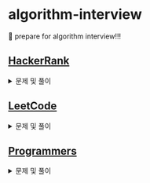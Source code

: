 # algorithm-interview
🌱 prepare for algorithm interview!!!

## [HackerRank](https://www.hackerrank.com/dashboard)
<details>
  <summary>문제 및 풀이</summary>
  <table>
    <thead>
      <tr>
        <th>번호</th><th>문제</th><th>풀이</th>
      </tr>
    </thead>
    <tbody>
      <tr>
        <td>1</td><td>문제명</td><td>풀이링크</td>
      </tr>
    </tbody>
  </table>
</details>


## [LeetCode](https://leetcode.com/problemset/all/)
<details>
  <summary>문제 및 풀이</summary>
  <table>
    <thead>
      <tr>
        <th>번호</th><th>문제</th><th>풀이</th>
      </tr>
    </thead>
    <tbody>
      <tr>
        <td>1</td><td><a href="https://leetcode.com/problems/number-of-islands/" target="_blank">Number of Islands</a></td><td><a href="https://github.com/coding-Benny/algorithm-interview/blob/master/LeetCode/Graph/number_of_islands.py" target="_blank">링크</a></td>
      </tr>
      <tr>
        <td>2</td><td><a href="https://leetcode.com/problems/letter-combinations-of-a-phone-number/" target="_blank">Letter Combinations of a Phone Number</a></td><td><a href="https://github.com/coding-Benny/algorithm-interview/blob/master/LeetCode/Graph/letter_combinations_of_a_phone_number.py" target="_blank">링크</a></td>
      </tr>
      <tr>
        <td>3</td><td><a href="https://leetcode.com/problems/permutations/" target="_blank">Permutations</a></td><td><a href="https://github.com/coding-Benny/algorithm-interview/blob/master/LeetCode/Graph/permutations.py" target="_blank">링크</a></td>
      </tr>
      <tr>
        <td>4</td><td><a href="https://leetcode.com/problems/combinations/" target="_blank">Combinations</a></td><td><a href="https://github.com/coding-Benny/algorithm-interview/blob/master/LeetCode/Graph/combinations.py" target="_blank">링크</a></td>
      </tr>
      <tr>
        <td>5</td><td><a href="https://leetcode.com/problems/combination-sum/" target="_blank">Combination Sum</a></td><td><a href="https://github.com/coding-Benny/algorithm-interview/blob/master/LeetCode/Graph/combination_sum.py" target="_blank">링크</a></td>
      </tr>
      <tr>
        <td>6</td><td><a href="https://leetcode.com/problems/subsets/" target="_blank">Subsets</a></td><td><a href="https://github.com/coding-Benny/algorithm-interview/blob/master/LeetCode/Graph/subsets.py" target="_blank">링크</a></td>
      </tr>
      <tr>
        <td>7</td><td><a href="https://leetcode.com/problems/reconstruct-itinerary/" target="_blank">Reconstruct Itinerary</a></td><td><a href="https://github.com/coding-Benny/algorithm-interview/blob/master/LeetCode/Graph/reconstruct_itinerary.py" target="_blank">링크</a></td>
      </tr>
      <tr>
        <td>8</td><td><a href="https://leetcode.com/problems/valid-palindrome/" target="_blank">Valid Palindrome</a></td><td><a href="https://github.com/coding-Benny/algorithm-interview/blob/master/LeetCode/Graph/valid-palindrome.py" target="_blank">링크</a></td>
      </tr>
      <tr>
        <td>9</td><td><a href="https://leetcode.com/problems/reverse-string/" target="_blank">Reverse String</a></td><td><a href="https://github.com/coding-Benny/algorithm-interview/blob/master/LeetCode/StringManipulation/reverse-string.py" target="_blank">링크</a></td>
      </tr>
      <tr>
        <td>10</td><td><a href="https://leetcode.com/problems/reorder-data-in-log-files/" target="_blank">Reorder Data in Log Files</a></td><td><a href="https://github.com/coding-Benny/algorithm-interview/blob/master/LeetCode/StringManipulation/reorder-data-in-log-files.py" target="_blank">링크</a></td>
      </tr>
      <tr>
        <td>11</td><td><a href="https://leetcode.com/problems/most-common-word/" target="_blank">Most Common Word</a></td><td><a href="https://github.com/coding-Benny/algorithm-interview/blob/master/LeetCode/StringManipulation/most-common-word.py" target="_blank">링크</a></td>
      </tr>
      <tr>
        <td>12</td><td><a href="https://leetcode.com/problems/group-anagrams/" target="_blank">Group Anagrams</a></td><td><a href="https://github.com/coding-Benny/algorithm-interview/blob/master/LeetCode/StringManipulation/group-anagrams.py" target="_blank">링크</a></td>
      </tr>
      <tr>
        <td>13</td><td><a href="https://leetcode.com/problems/binary-search/" target="_blank">Binary Search</a></td><td><a href="https://github.com/coding-Benny/algorithm-interview/blob/master/LeetCode/BinarySearch/binary-search.py" target="_blank">링크</a></td>
      </tr>
    </tbody>
  </table>
</details>

## [Programmers](https://programmers.co.kr/learn/challenges)
<details>
  <summary>문제 및 풀이</summary>
  <table>
    <thead>
      <tr>
        <th>번호</th><th>문제</th><th>풀이</th>
      </tr>
    </thead>
    <tbody>
      <tr>
        <td>1</td><td><a href="https://programmers.co.kr/learn/courses/30/lessons/12916" target="_blank">문자열 내 p와 y의 개수</a></td><td><a href="https://github.com/coding-Benny/algorithm-interview/blob/master/Programmers/Level1/number-of-p-and-y-in-string.py" target="_blank">링크</a></td>
      </tr>
      <tr>
        <td>2</td><td><a href="https://programmers.co.kr/learn/courses/30/lessons/12901" target="_blank">2016년</a></td><td><a href="https://github.com/coding-Benny/algorithm-interview/blob/master/Programmers/Level1/2016.py" target="_blank">링크</a></td>
      </tr>
      <tr>
        <td>3</td><td><a href="https://programmers.co.kr/learn/courses/30/lessons/72410" target="_blank">신규 아이디 추천</a></td><td><a href="https://github.com/coding-Benny/algorithm-interview/blob/master/Programmers/Level1/new-id-recommendation.py" target="_blank">링크</a></td>
      </tr>
      <tr>
        <td>4</td><td><a href="https://programmers.co.kr/learn/courses/30/lessons/12926" target="_blank">시저 암호</a></td><td><a href="https://github.com/coding-Benny/algorithm-interview/blob/master/Programmers/Level1/caesar-cipher.py" target="_blank">링크</a></td>
      </tr>
      <tr>
        <td>5</td><td><a href="https://programmers.co.kr/learn/courses/30/lessons/17681" target="_blank">비밀지도</a></td><td><a href="https://github.com/coding-Benny/algorithm-interview/blob/master/Programmers/Level1/secret-map.py" target="_blank">링크</a></td>
      </tr>
      <tr>
        <td>6</td><td><a href="https://programmers.co.kr/learn/courses/30/lessons/12906" target="_blank">같은 숫자는 싫어</a></td><td><a href="https://github.com/coding-Benny/algorithm-interview/blob/master/Programmers/Level1/i-hate-the-same-number.py" target="_blank">링크</a></td>
      </tr>
      <tr>
        <td>7</td><td><a href="https://programmers.co.kr/learn/courses/30/lessons/68644" target="_blank">두 개 뽑아서 더하기</a></td><td><a href="https://github.com/coding-Benny/algorithm-interview/blob/master/Programmers/Level1/take-two-numbers-and-add-them.py" target="_blank">링크</a></td>
      </tr>
      <tr>
        <td>8</td><td><a href="https://programmers.co.kr/learn/courses/30/lessons/42889" target="_blank">실패율</a></td><td><a href="https://github.com/coding-Benny/algorithm-interview/blob/master/Programmers/Level1/failure-rate.py" target="_blank">링크</a></td>
      </tr>
      <tr>
        <td>9</td><td><a href="https://programmers.co.kr/learn/courses/30/lessons/12933" target="_blank">정수 내림차순으로 배치하기</a></td><td><a href="https://github.com/coding-Benny/algorithm-interview/blob/master/Programmers/Level1/placing-integers-in-desc-order.py" target="_blank">링크</a></td>
      </tr>
      <tr>
        <td>10</td><td><a href="https://programmers.co.kr/learn/courses/30/lessons/12982" target="_blank">예산</a></td><td><a href="https://github.com/coding-Benny/algorithm-interview/blob/master/Programmers/Level1/budget.py" target="_blank">링크</a></td>
      </tr>
      <tr>
        <td>11</td><td><a href="https://programmers.co.kr/learn/courses/30/lessons/1845" target="_blank">폰켓몬</a></td><td><a href="https://github.com/coding-Benny/algorithm-interview/blob/master/Programmers/Level1/phoneketmon.py" target="_blank">링크</a></td>
      </tr>
      <tr>
        <td>12</td><td><a href="https://programmers.co.kr/learn/courses/30/lessons/67256" target="_blank">키패드 누르기</a></td><td><a href="https://github.com/coding-Benny/algorithm-interview/blob/master/Programmers/Level1/press-keypad.py" target="_blank">링크</a></td>
      </tr>
      <tr>
        <td>13</td><td><a href="https://programmers.co.kr/learn/courses/30/lessons/70128" target="_blank">내적</a></td><td><a href="https://github.com/coding-Benny/algorithm-interview/blob/master/Programmers/Level1/remove-smallest-number.py" target="_blank">링크</a></td>
      </tr>
      <tr>
        <td>14</td><td><a href="https://programmers.co.kr/learn/courses/30/lessons/12935" target="_blank">제일 작은 수 제거하기</a></td><td><a href="https://github.com/coding-Benny/algorithm-interview/blob/master/Programmers/Level1/dot-product.py" target="_blank">링크</a></td>
      </tr>
      <tr>
        <td>15</td><td><a href="https://programmers.co.kr/learn/courses/30/lessons/76501" target="_blank">음양 더하기</a></td><td><a href="https://github.com/coding-Benny/algorithm-interview/blob/master/Programmers/Level1/add-positive-and-negative-numbers.py" target="_blank">링크</a></td>
      </tr>
      <tr>
        <td>16</td><td><a href="https://programmers.co.kr/learn/courses/30/lessons/77884" target="_blank">약수의 개수와 덧셈</a></td><td><a href="https://github.com/coding-Benny/algorithm-interview/blob/master/Programmers/Level1/count-the-number-of-factors.py" target="_blank">링크</a></td>
      </tr>
      <tr>
        <td>17</td><td><a href="https://programmers.co.kr/learn/courses/30/lessons/12928" target="_blank">약수의 합</a></td><td><a href="https://github.com/coding-Benny/algorithm-interview/blob/master/Programmers/Level1/sum-of-factors.py" target="_blank">링크</a></td>
      </tr>
      <tr>
        <td>18</td><td><a href="https://programmers.co.kr/learn/courses/30/lessons/12931" target="_blank">자릿수 더하기</a></td><td><a href="https://github.com/coding-Benny/algorithm-interview/blob/master/Programmers/Level1/add-digits-of-number.py" target="_blank">링크</a></td>
      </tr>
      <tr>
        <td>19</td><td><a href="https://programmers.co.kr/learn/courses/30/lessons/12950" target="_blank">행렬의 덧셈</a></td><td><a href="https://github.com/coding-Benny/algorithm-interview/blob/master/Programmers/Level1/addition-of-matrices.py" target="_blank">링크</a></td>
      </tr>
      <tr>
        <td>20</td><td><a href="https://programmers.co.kr/learn/courses/30/lessons/12937" target="_blank">짝수와 홀수</a></td><td><a href="https://github.com/coding-Benny/algorithm-interview/blob/master/Programmers/Level1/even-and-odd.py" target="_blank">링크</a></td>
      </tr>
      <tr>
        <td>21</td><td><a href="https://programmers.co.kr/learn/courses/30/lessons/12944" target="_blank">평균 구하기</a></td><td><a href="https://github.com/coding-Benny/algorithm-interview/blob/master/Programmers/Level1/calculate-average.py" target="_blank">링크</a></td>
      </tr>
      <tr>
        <td>22</td><td><a href="https://programmers.co.kr/learn/courses/30/lessons/12947" target="_blank">하샤드 수</a></td><td><a href="https://github.com/coding-Benny/algorithm-interview/blob/master/Programmers/Level1/harshad-number.py" target="_blank">링크</a></td>
      </tr>
      <tr>
        <td>23</td><td><a href="https://programmers.co.kr/learn/courses/30/lessons/12943" target="_blank">콜라츠 추측</a></td><td><a href="https://github.com/coding-Benny/algorithm-interview/blob/master/Programmers/Level1/collatz-conjecture.py" target="_blank">링크</a></td>
      </tr>
      <tr>
        <td>24</td><td><a href="https://programmers.co.kr/learn/courses/30/lessons/12940" target="_blank">최대공약수와 최대공배수</a></td><td><a href="https://github.com/coding-Benny/algorithm-interview/blob/master/Programmers/Level1/greatest-common-factor-and-multiple.py" target="_blank">링크</a></td>
      </tr>
      <tr>
        <td>25</td><td><a href="https://programmers.co.kr/learn/courses/30/lessons/12934" target="_blank">정수 제곱근 판별</a></td><td><a href="https://github.com/coding-Benny/algorithm-interview/blob/master/Programmers/Level1/square-root-of-integer.py" target="_blank">링크</a></td>
      </tr>
      <tr>
        <td>26</td><td><a href="https://programmers.co.kr/learn/courses/30/lessons/12932" target="_blank">자연수 뒤집어 배열로 만들기</a></td><td><a href="https://github.com/coding-Benny/algorithm-interview/blob/master/Programmers/Level1/flip-natural-numbers.py" target="_blank">링크</a></td>
      </tr>
      <tr>
        <td>27</td><td><a href="https://programmers.co.kr/learn/courses/30/lessons/17682" target="_blank">다트 게임</a></td><td><a href="https://github.com/coding-Benny/algorithm-interview/blob/master/Programmers/Level1/dart-game.py" target="_blank">링크</a></td>
      </tr>
      <tr>
        <td>28</td><td><a href="https://programmers.co.kr/learn/courses/30/lessons/81301" target="_blank">숫자 문자열과 영단어</a></td><td><a href="https://github.com/coding-Benny/algorithm-interview/blob/master/Programmers/Level1/numeric-strings-and-english-words.py" target="_blank">링크</a></td>
      </tr>
      <tr>
        <td>29</td><td><a href="https://programmers.co.kr/learn/courses/30/lessons/42888" target="_blank">오픈채팅방</a></td><td><a href="https://github.com/coding-Benny/algorithm-interview/blob/master/Programmers/Level2/open-chatting-room.py" target="_blank">링크</a></td>
      </tr>
      <tr>
        <td>30</td><td><a href="https://programmers.co.kr/learn/courses/30/lessons/12945" target="_blank">피보나치 수</a></td><td><a href="https://github.com/coding-Benny/algorithm-interview/blob/master/Programmers/Level2/fibonacci.py" target="_blank">링크</a></td>
      </tr>
      <tr>
        <td>31</td><td><a href="https://programmers.co.kr/learn/courses/30/lessons/82612" target="_blank">부족한 금액 계산하기</a></td><td><a href="https://github.com/coding-Benny/algorithm-interview/blob/master/Programmers/WeeklyChallenge/insufficient-fee.py" target="_blank">링크</a></td>
      </tr>
      <tr>
        <td>32</td><td><a href="https://programmers.co.kr/learn/courses/30/lessons/17677" target="_blank">뉴스 클러스터링</a></td><td><a href="https://github.com/coding-Benny/algorithm-interview/blob/master/Programmers/Level2/news-clustering.py" target="_blank">링크</a></td>
      </tr>
      <tr>
        <td>33</td><td><a href="https://programmers.co.kr/learn/courses/30/lessons/12909" target="_blank">올바른 괄호</a></td><td><a href="https://github.com/coding-Benny/algorithm-interview/blob/master/Programmers/Level2/correct-parenthesis.py" target="_blank">링크</a></td>
      </tr>
      <tr>
        <td>34</td><td><a href="https://programmers.co.kr/learn/courses/30/lessons/60058" target="_blank">괄호 변환</a></td><td><a href="https://github.com/coding-Benny/algorithm-interview/blob/master/Programmers/Level2/parenthesis-conversion.py" target="_blank">링크</a></td>
      </tr>
      <tr>
        <td>35</td><td><a href="https://programmers.co.kr/learn/courses/30/lessons/17686" target="_blank">파일명 정렬</a></td><td><a href="https://github.com/coding-Benny/algorithm-interview/blob/master/Programmers/Level2/sort-file-names.py" target="_blank">링크</a></td>
      </tr>
      <tr>
        <td>36</td><td><a href="https://programmers.co.kr/learn/courses/30/lessons/17683" target="_blank">방금그곡</a></td><td><a href="https://github.com/coding-Benny/algorithm-interview/blob/master/Programmers/Level2/that-song-just-now.py" target="_blank">링크</a></td>
      </tr>
      <tr>
        <td>37</td><td><a href="https://programmers.co.kr/learn/courses/30/lessons/42584" target="_blank">주식가격</a></td><td><a href="https://github.com/coding-Benny/algorithm-interview/blob/master/Programmers/Level2/stock-price.py" target="_blank">링크</a></td>
      </tr>
      <tr>
        <td>38</td><td><a href="https://programmers.co.kr/learn/courses/30/lessons/42842" target="_blank">카펫</a></td><td><a href="https://github.com/coding-Benny/algorithm-interview/blob/master/Programmers/Level2/carpet.py" target="_blank">링크</a></td>
      </tr>
      <tr>
        <td>39</td><td><a href="https://programmers.co.kr/learn/courses/30/lessons/42840" target="_blank">모의고사</a></td><td><a href="https://github.com/coding-Benny/algorithm-interview/blob/master/Programmers/Level1/mock-exam.py" target="_blank">링크</a></td>
      </tr>
      <tr>
        <td>40</td><td><a href="https://programmers.co.kr/learn/courses/30/lessons/83201" target="_blank">상호 평가</a></td><td><a href="https://github.com/coding-Benny/algorithm-interview/blob/master/Programmers/WeeklyChallenge/mutual-evaluation.py" target="_blank">링크</a></td>
      </tr>
      <tr>
        <td>41</td><td><a href="https://programmers.co.kr/learn/courses/30/lessons/42747" target="_blank">H-Index</a></td><td><a href="https://github.com/coding-Benny/algorithm-interview/blob/master/Programmers/Level2/h-index.py" target="_blank">링크</a></td>
      </tr>
      <tr>
        <td>42</td><td><a href="https://programmers.co.kr/learn/courses/30/lessons/42576" target="_blank">완주하지 못한 선수</a></td><td><a href="https://github.com/coding-Benny/algorithm-interview/blob/master/Programmers/Level1/runner-who-did-not-finish-the-marathon.py" target="_blank">링크</a></td>
      </tr>
      <tr>
        <td>43</td><td><a href="https://programmers.co.kr/learn/courses/30/lessons/42577" target="_blank">전화번호 목록</a></td><td><a href="https://github.com/coding-Benny/algorithm-interview/blob/master/Programmers/Level2/phone-book-list.py" target="_blank">링크</a></td>
      </tr>
      <tr>
        <td>44</td><td><a href="https://programmers.co.kr/learn/courses/30/lessons/12911" target="_blank">다음 큰 숫자</a></td><td><a href="https://github.com/coding-Benny/algorithm-interview/blob/master/Programmers/Level2/next-larger-number.py" target="_blank">링크</a></td>
      </tr>
      <tr>
        <td>45</td><td><a href="https://programmers.co.kr/learn/courses/30/lessons/12951" target="_blank">JadenCase 문자열 만들기</a></td><td><a href="https://github.com/coding-Benny/algorithm-interview/blob/master/Programmers/Level2/creating-jadencase-strings.py" target="_blank">링크</a></td>
      </tr>
      <tr>
        <td>46</td><td><a href="https://programmers.co.kr/learn/courses/30/lessons/49994" target="_blank">방문 길이</a></td><td><a href="https://github.com/coding-Benny/algorithm-interview/blob/master/Programmers/Level2/length-of-visit.py" target="_blank">링크</a></td>
      </tr>
      <tr>
        <td>47</td><td><a href="https://programmers.co.kr/learn/courses/30/lessons/12941" target="_blank">최솟값 만들기</a></td><td><a href="https://github.com/coding-Benny/algorithm-interview/blob/master/Programmers/Level2/make-minimum-value.py" target="_blank">링크</a></td>
      </tr>
      <tr>
        <td>48</td><td><a href="https://programmers.co.kr/learn/courses/30/lessons/12939" target="_blank">최댓값과 최솟값</a></td><td><a href="https://github.com/coding-Benny/algorithm-interview/blob/master/Programmers/Level2/maximum-and-minimum.py" target="_blank">링크</a></td>
      </tr>
      <tr>
        <td>49</td><td><a href="https://programmers.co.kr/learn/courses/30/lessons/12924" target="_blank">숫자의 표현</a></td><td><a href="https://github.com/coding-Benny/algorithm-interview/blob/master/Programmers/Level2/representation-of-numbers.py" target="_blank">링크</a></td>
      </tr>
    </tbody>
  </table>
</details>
